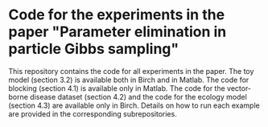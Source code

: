 # Code for the experiments in the paper "Parameter elimination in particle Gibbs sampling"
This repository contains the code for all experiments in the paper. The toy model (section 3.2) is available both in Birch and in Matlab. The code for blocking (section 4.1) is available only in Matlab. The code for the vector-borne disease dataset (section 4.2) and the code for the ecology model (section 4.3) are available only in Birch. Details on how to run each example are provided in the corresponding subrepositories.
